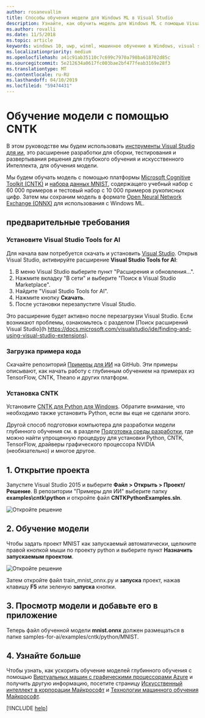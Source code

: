 ```yaml
---
author: rosanevallim
title: Способы обучения модели для Windows ML в Visual Studio
description: Узнайте, как обучить модель для Windows ML с помощью Visual Studio Tools for AI в этом пошаговом руководстве.
ms.author: rovalli
ms.date: 11/5/2018
ms.topic: article
keywords: windows 10, uwp, winml, машинное обучение в Windows, visual studio
ms.localizationpriority: medium
ms.openlocfilehash: a41c91ab35110c7c699c7970a798ba618702d85c
ms.sourcegitcommit: 5e212634a0617fc003bae2bf477feab3169e28f3
ms.translationtype: MT
ms.contentlocale: ru-RU
ms.lasthandoff: 04/10/2019
ms.locfileid: "59474431"
---
```

# <a name="train-a-model-with-cntk"></a>Обучение модели с помощью CNTK

В этом руководстве мы будем использовать [инструменты Visual Studio для ии](http://aka.ms/vstoolsforai), это расширение разработки для сборки, тестирования и развертывания решения для глубокого обучения и искусственного Интеллекта, для обучения модели. <!--for the MNIST sample app in [Get Started (UWP)](get-started-uwp.md)-->

Мы будем обучать модель с помощью платформы [Microsoft Cognitive Toolkit (CNTK)](http://www.microsoft.com/en-us/cognitive-toolkit) и [набора данных MNIST](http://yann.lecun.com/exdb/mnist/), содержащего учебный набор с 60 000 примеров и тестовый набор с 10 000 примеров рукописных цифр. Затем мы сохраним модель в формате [Open Neural Network Exchange (ONNX)](https://onnx.ai/) для использования с Windows ML.

## <a name="prerequisites"></a>предварительные требования
### <a name="install-visual-studio-tools-for-ai"></a>Установите Visual Studio Tools for AI
Для начала вам потребуется скачать и установить [Visual Studio](https://www.visualstudio.com/downloads/). Открыв Visual Studio, активируйте расширение **Visual Studio Tools for AI**:

1. В меню Visual Studio выберите пункт "Расширения и обновления...".
2. Нажмите вкладку "В сети" и выберите "Поиск в Visual Studio Marketplace".
3. Найдите "Visual Studio Tools for AI". 
3. Нажмите кнопку **Скачать**. 
4. После установки перезапустите Visual Studio. 

Это расширение будет активно после перезагрузки Visual Studio. Если возникают проблемы, ознакомьтесь с разделом [Поиск расширений Visual Studio](h https://docs.microsoft.com/visualstudio/ide/finding-and-using-visual-studio-extensions).

### <a name="download-sample-code"></a>Загрузка примера кода
Скачайте репозиторий [Примеры для ИИ](https://github.com/Microsoft/samples-for-ai) на GitHub. Эти примеры описывают, как начать работу с глубинным обучением на примерах из TensorFlow, CNTK, Theano и других платформ.

### <a name="install-cntk"></a>Установка CNTK
Установите [CNTK для Python для Windows](https://docs.microsoft.com/en-us/cognitive-toolkit/setup-windows-python?tabs=cntkpy24). Обратите внимание, что необходимо также установить Python, если вы еще не сделали этого.

Другой способ подготовки компьютера для разработки модели глубинного обучения см. в разделе [Подготовка среды разработки](https://github.com/Microsoft/samples-for-ai/blob/master/README.md), где можно найти упрощенную процедуру для установки Python, CNTK, TensorFlow, драйверы графического процессора NVIDIA (необязательно) и многое другое.

## <a name="1-open-project"></a>1. Открытие проекта

Запустите Visual Studio 2015 и выберите **Файл > Открыть > Проект/Решение**. В репозитории "Примеры для ИИ" выберите папку **examples\cntk\python** и откройте файл **CNTKPythonExamples.sln**.

![Откройте решение](images/open-solution.png)

## <a name="2-train-the-model"></a>2. Обучение модели

Чтобы задать проект MNIST как запускаемый автоматически, щелкните правой кнопкой мыши по проекту python и выберите пункт **Назначить запускаемым проектом**.

![Откройте решение](images/mnist-startup.png)

Затем откройте файл train_mnist_onnx.py и **запуска** проект, нажав клавишу **F5** или зеленую **запуска** кнопки.

## <a name="3-view-the-model-and-add-it-to-your-app"></a>3. Просмотр модели и добавьте его в приложение

Теперь файл обученной модели **mnist.onnx** должен размещаться в папке samples-for-ai/examples/cntk/python/MNIST. <!--You can use this trained **mnist.onnx** model file to build the MNIST sample app in [Get Started (UWP)](get-started-uwp.md)!-->

## <a name="4-learn-more"></a>4. Узнайте больше
Чтобы узнать, как ускорить обучение моделей глубинного обучения с помощью [Виртуальных машин с графическими процессорами Azure](https://docs.microsoft.com/en-us/visualstudio/ai/tensorflow-vm) и получить другую информацию, посетите страницу [Искусственный интеллект в корпорации Майкрософт](https://www.microsoft.com/ai) и [Технологии машинного обучения Майкрософт](https://docs.microsoft.com/en-us/azure/machine-learning/#other-microsoft-machine-learning-technologies).

[!INCLUDE [help](includes/get-help.md)]
